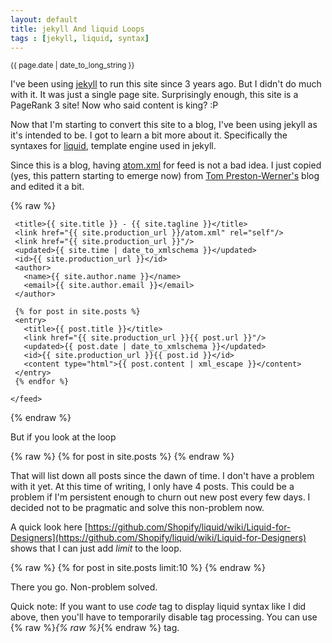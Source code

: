 ```yaml
---
layout: default
title: jekyll And liquid Loops
tags : [jekyll, liquid, syntax]
---
```

<p><small>{{ page.date | date_to_long_string }}</small></p>

I've been using [jekyll](https://github.com/mojombo/jekyll) to run this site since 3 years ago. But I didn't do much with it. It was just a single page site. Surprisingly enough, this site is a PageRank 3 site! Now who said content is king? :P

Now that I'm starting to convert this site to a blog, I've been using jekyll as it's intended to be. I got to learn a bit more about it. Specifically the syntaxes for [liquid](https://github.com/Shopify/liquid), template engine used in jekyll.

Since this is a blog, having [atom.xml](/atom.xml) for feed is not a bad idea. I just copied (yes, this pattern starting to emerge now) from [Tom Preston-Werner's](https://github.com/mojombo/mojombo.github.com/blob/master/atom.xml) blog and edited it a bit.

{% raw %}
    <?xml version="1.0" encoding="utf-8"?>
    <feed xmlns="http://www.w3.org/2005/Atom">
 
     <title>{{ site.title }} - {{ site.tagline }}</title>
     <link href="{{ site.production_url }}/atom.xml" rel="self"/>
     <link href="{{ site.production_url }}"/>
     <updated>{{ site.time | date_to_xmlschema }}</updated>
     <id>{{ site.production_url }}</id>
     <author>
       <name>{{ site.author.name }}</name>
       <email>{{ site.author.email }}</email>
     </author>

     {% for post in site.posts %}
     <entry>
       <title>{{ post.title }}</title>
       <link href="{{ site.production_url }}{{ post.url }}"/>
       <updated>{{ post.date | date_to_xmlschema }}</updated>
       <id>{{ site.production_url }}{{ post.id }}</id>
       <content type="html">{{ post.content | xml_escape }}</content>
     </entry>
     {% endfor %}
 
    </feed>
{% endraw %}

But if you look at the loop

{% raw %}
    {% for post in site.posts %}
{% endraw %}

That will list down all posts since the dawn of time. I don't have a problem with it yet. At this time of writing, I only have 4 posts. This could be a problem if I'm persistent enough to churn out new post every few days. I decided not to be pragmatic and solve this non-problem now. 

A quick look here [https://github.com/Shopify/liquid/wiki/Liquid-for-Designers](https://github.com/Shopify/liquid/wiki/Liquid-for-Designers) shows that I can just add *limit* to the loop.

{% raw %}
    {% for post in site.posts limit:10 %}
{% endraw %}    

There you go. Non-problem solved.

Quick note: If you want to use *code* tag to display liquid syntax like I did above, then you'll have to temporarily disable tag processing. You can use {% raw %}*{% raw %}*{% endraw %} tag.